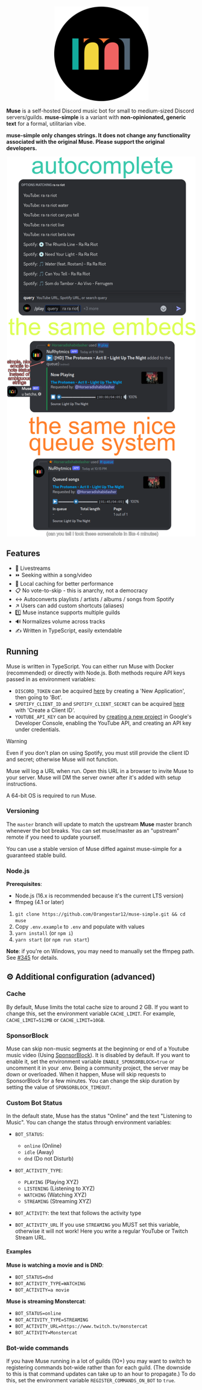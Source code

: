<p align="center">
  <!-- <img width="250" height="250" src="https://raw.githubusercontent.com/codetheweb/muse/master/.github/logo.png"> -->
  <!-- uncomment below while editing locally -->
  <img width="250" height="250" src=".github/logo.png" alt="Muse Simple logo">
</p>

**Muse** is a self-hosted Discord music bot for small to medium-sized Discord servers/guilds. **muse-simple** is a variant with **non-opinionated, generic text** for a formal, utilitarian vibe.

**muse-simple only changes strings. It does not change any functionality associated with the original Muse. Please support the original developers.**

<p align="center">
 <img width="500" src=".github/hero.png" alt="Features autocomplete, the same embed system, and the same queue system.">
 </p>

## Features

- 🎥 Livestreams
- ⏩ Seeking within a song/video
- 💾 Local caching for better performance
- 📋 No vote-to-skip - this is anarchy, not a democracy
- ↔️ Autoconverts playlists / artists / albums / songs from Spotify
- ↗️ Users can add custom shortcuts (aliases)
- 1️⃣ Muse instance supports multiple guilds
- 🔊 Normalizes volume across tracks
- ✍️ Written in TypeScript, easily extendable

## Running

Muse is written in TypeScript. You can either run Muse with Docker (recommended) or directly with Node.js. Both methods require API keys passed in as environment variables:

- `DISCORD_TOKEN` can be acquired [here](https://discordapp.com/developers/applications) by creating a 'New Application', then going to 'Bot'.
- `SPOTIFY_CLIENT_ID` and `SPOTIFY_CLIENT_SECRET` can be acquired [here](https://developer.spotify.com/dashboard/applications) with 'Create a Client ID'.
- `YOUTUBE_API_KEY` can be acquired by [creating a new project](https://console.developers.google.com) in Google's Developer Console, enabling the YouTube API, and creating an API key under credentials.

> [!WARNING]
> Even if you don't plan on using Spotify, you must still provide the client ID and secret; otherwise Muse will not function.

Muse will log a URL when run. Open this URL in a browser to invite Muse to your server. Muse will DM the server owner after it's added with setup instructions.

A 64-bit OS is required to run Muse.

### Versioning

The `master` branch will update to match the upstream **Muse** master branch whenever the bot breaks. You can set muse/master as an "upstream" remote if you need to update yourself.

You can use a stable version of Muse diffed against muse-simple for a guaranteed stable build.

<!--
### 🐳 Docker

There are a variety of image tags available:
- `:2`: versions >= 2.0.0
- `:2.1`: versions >= 2.1.0 and < 2.2.0
- `:2.1.1`: an exact version specifier
- `:latest`: whatever the latest version is

(Replace empty config strings with correct values.)

```bash
docker run -it -v "$(pwd)/data":/data -e DISCORD_TOKEN='' -e SPOTIFY_CLIENT_ID='' -e SPOTIFY_CLIENT_SECRET='' -e YOUTUBE_API_KEY='' codetheweb/muse:latest
```

This starts Muse and creates a data directory in your current directory.

**Docker Compose**:

```yaml
version: '3.4'

services:
  muse:
    image: codetheweb/muse:latest
    restart: always
    volumes:
      - ./muse:/data
    environment:
      - DISCORD_TOKEN=
      - YOUTUBE_API_KEY=
      - SPOTIFY_CLIENT_ID=
      - SPOTIFY_CLIENT_SECRET=
``` -->

### Node.js

**Prerequisites**:
* Node.js (16.x is recommended because it's the current LTS version)
* ffmpeg (4.1 or later)

1. `git clone https://github.com/Orangestar12/muse-simple.git && cd muse`
2. Copy `.env.example` to `.env` and populate with values <!-- 3. I recommend checking out a tagged release with `git checkout v[latest release]` -->
3. `yarn install` (or `npm i`)
4. `yarn start` (or `npm run start`)

**Note**: if you're on Windows, you may need to manually set the ffmpeg path. See [#345](https://github.com/codetheweb/muse/issues/345) for details.

## ⚙️ Additional configuration (advanced)

### Cache

By default, Muse limits the total cache size to around 2 GB. If you want to change this, set the environment variable `CACHE_LIMIT`. For example, `CACHE_LIMIT=512MB` or `CACHE_LIMIT=10GB`.

### SponsorBlock

Muse can skip non-music segments at the beginning or end of a Youtube music video (Using [SponsorBlock](https://sponsor.ajay.app/)). It is disabled by default. If you want to enable it, set the environment variable `ENABLE_SPONSORBLOCK=true` or uncomment it in your .env.
Being a community project, the server may be down or overloaded. When it happen, Muse will skip requests to SponsorBlock for a few minutes. You can change the skip duration by setting the value of `SPONSORBLOCK_TIMEOUT`.

### Custom Bot Status

In the default state, Muse has the status "Online" and the text "Listening to Music". You can change the status through environment variables:

- `BOT_STATUS`:
  - `online` (Online)
  - `idle` (Away)
  - `dnd` (Do not Disturb)

- `BOT_ACTIVITY_TYPE`:
  - `PLAYING` (Playing XYZ)
  - `LISTENING` (Listening to XYZ)
  - `WATCHING` (Watching XYZ)
  - `STREAMING` (Streaming XYZ)

- `BOT_ACTIVITY`: the text that follows the activity type

- `BOT_ACTIVITY_URL` If you use `STREAMING` you MUST set this variable, otherwise it will not work! Here you write a regular YouTube or Twitch Stream URL.

#### Examples

**Muse is watching a movie and is DND**:
- `BOT_STATUS=dnd`
- `BOT_ACTIVITY_TYPE=WATCHING`
- `BOT_ACTIVITY=a movie`

**Muse is streaming Monstercat**:
- `BOT_STATUS=online`
- `BOT_ACTIVITY_TYPE=STREAMING`
- `BOT_ACTIVITY_URL=https://www.twitch.tv/monstercat`
- `BOT_ACTIVITY=Monstercat`

### Bot-wide commands

If you have Muse running in a lot of guilds (10+) you may want to switch to registering commands bot-wide rather than for each guild. (The downside to this is that command updates can take up to an hour to propagate.) To do this, set the environment variable `REGISTER_COMMANDS_ON_BOT` to `true`.
